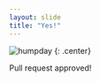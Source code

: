 ```yaml
---
layout: slide
title: "Yes!"
---
```


![humpday](https://giphy.com/embed/l0IxZOvar1LNY9aKs)
{: .center}

Pull request approved!
